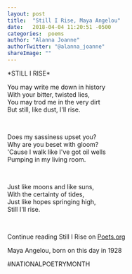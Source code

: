 ```yaml
---
layout: post
title:  "Still I Rise, Maya Angelou"
date:   2018-04-04 11:20:51 -0500
categories:  poems
author: "Alanna Joanne" 
authorTwitter: "@alanna_joanne"
shareImage: ""
---
```


<div class="poem">
  <p>
*STILL I RISE*
<br>
</p>

<p>
You may write me down in history
<br>
With your bitter, twisted lies,
<br>
You may trod me in the very dirt
<br>
But still, like dust, I'll rise. 
</p>
<br>
<p>
Does my sassiness upset you?
<br>
Why are you beset with gloom? 
<br>
'Cause I walk like I've got oil wells
<br>
Pumping in my living room.
</p>
<br>
<p>
Just like moons and like suns,
<br>
With the certainty of tides,
<br>
Just like hopes springing high,
<br>
Still I'll rise.
</p>

<br>

</div>

<!--more-->

Continue reading Still I Rise on [Poets.org](https://www.poets.org/poetsorg/poem/still-i-rise)

Maya Angelou, born on this day in 1928

#NATIONALPOETRYMONTH
